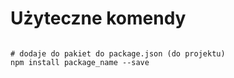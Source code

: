 # Użyteczne komendy

```

# dodaje do pakiet do package.json (do projektu)
npm install package_name --save

```
